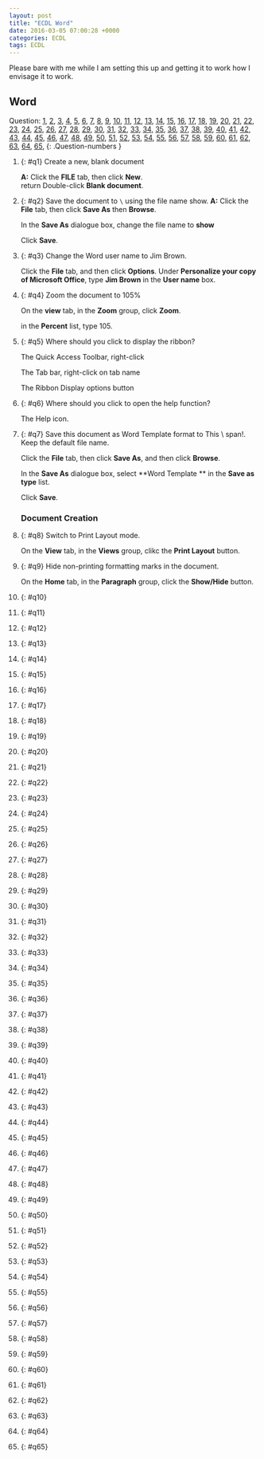 ```yaml
---
layout: post
title: "ECDL Word"
date: 2016-03-05 07:00:28 +0000
categories: ECDL
tags: ECDL
---
```

Please bare with me while I am setting this up and getting it
to work how I envisage it to work.

## Word ##

Question:
[1](#q1), [2](#q2), [3](#q3), [4](#q4), [5](#q5), [6](#q6), [7](#q7), [8](#q8),
[9](#q9), [10](#q10), [11](#q11), [12](#q12), [13](#q13), [14](#q14),
[15](#q15), [16](#q16), [17](#q17), [18](#q18), [19](#q19), [20](#q20),
[21](#q21), [22](#q22), [23](#q23), [24](#q24), [25](#q25), [26](#q26),
[27](#q27), [28](#q28), [29](#q29), [30](#q30), [31](#q31), [32](#q32),
[33](#q33), [34](#q34), [35](#q35), [36](#q36), [37](#q37), [38](#q38),
[39](#q39), [40](#q40), [41](#q41), [42](#q42), [43](#q43), [44](#q44),
[45](#q45), [46](#q46), [47](#q47), [48](#q48), [49](#q49), [50](#q50),
[51](#q51), [52](#q52), [53](#q53), [54](#q54), [55](#q55), [56](#q56),
[57](#q57), [58](#q58), [59](#q59), [60](#q60), [61](#q61), [62](#q62),
[63](#q63), [64](#q64), [65](#q65),
{: .Question-numbers }


1. {: #q1} Create a new, blank document   

    **A:** Click the **FILE** tab, then click **New**.  
    return
    Double-click **Blank document**.

2. {: #q2} Save the document to `\` using the file name show.
    **A:** Click the **File** tab, then click **Save As** then **Browse**.

    In the **Save As** dialogue box, change the file name to **show**

    Click **Save**.

3. {: #q3} Change the Word user name to Jim Brown.

    Click the **File** tab, and then click **Options**.
    Under **Personalize your copy of Microsoft Office**, type **Jim Brown** in
    the **User name** box.
4. {: #q4} Zoom the document to 105%

    On the **view** tab, in the **Zoom** group, click **Zoom**.

    in the **Percent** list, type 105.   

5. {: #q5} Where should you click to display the ribbon?

    The Quick Access Toolbar, right-click

    The Tab bar, right-click on tab name

    The Ribbon Display options button

6. {: #q6} Where should you click to open the help function?

    The Help icon.

7. {: #q7} Save this document as Word Template format to This \ span!. Keep the
    default
    file name.

    Click the **File** tab, then click **Save As**, and then click **Browse**.

    In the **Save As** dialogue box, select **Word Template ** in the **Save as
    type** list.

    Click **Save**.

    ### Document Creation ###
8. {: #q8} Switch to Print Layout mode.

    On the **View** tab, in the **Views** group, clikc the **Print Layout**
    button.

9. {: #q9} Hide non-printing formatting marks in the document.

    On the **Home** tab, in the **Paragraph** group, click the **Show/Hide**
    button.
10. {: #q10}
11. {: #q11}
12. {: #q12}
13. {: #q13}
14. {: #q14}
15. {: #q15}
16. {: #q16}
17. {: #q17}
18. {: #q18}
19. {: #q19}
20. {: #q20}
21. {: #q21}
22. {: #q22}
23. {: #q23}
24. {: #q24}
25. {: #q25}
26. {: #q26}
27. {: #q27}
28. {: #q28}
29. {: #q29}
30. {: #q30}
31. {: #q31}
32. {: #q32}
33. {: #q33}
34. {: #q34}
35. {: #q35}
36. {: #q36}
37. {: #q37}
38. {: #q38}
39. {: #q39}
40. {: #q40}
41. {: #q41}
42. {: #q42}
43. {: #q43}
44. {: #q44}
45. {: #q45}
46. {: #q46}
47. {: #q47}
48. {: #q48}
49. {: #q49}
50. {: #q50}
51. {: #q51}
52. {: #q52}
53. {: #q53}
54. {: #q54}
55. {: #q55}
56. {: #q56}
57. {: #q57}
58. {: #q58}
59. {: #q59}
60. {: #q60}
61. {: #q61}
62. {: #q62}
63. {: #q63}
64. {: #q64}
65. {: #q65}
